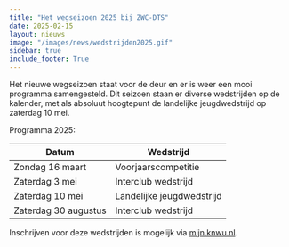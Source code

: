```yaml
---
title: "Het wegseizoen 2025 bij ZWC-DTS"
date: 2025-02-15
layout: nieuws
image: "/images/news/wedstrijden2025.gif"
sidebar: true
include_footer: True
---
```

Het nieuwe wegseizoen staat voor de deur en er is weer een mooi programma samengesteld. 
Dit seizoen staan er diverse wedstrijden op de kalender, met als absoluut hoogtepunt de landelijke jeugdwedstrijd op zaterdag 10 mei.

Programma 2025:

| Datum            | Wedstrijd                   |
|------------------|-----------------------------|
| Zondag 16 maart  | Voorjaarscompetitie         |
| Zaterdag 3 mei   | Interclub wedstrijd         |
| Zaterdag 10 mei  | Landelijke jeugdwedstrijd   |
| Zaterdag 30 augustus | Interclub wedstrijd     |

Inschrijven voor deze wedstrijden is mogelijk via [mijn.knwu.nl](https://mijn.knwu.nl/inloggen).